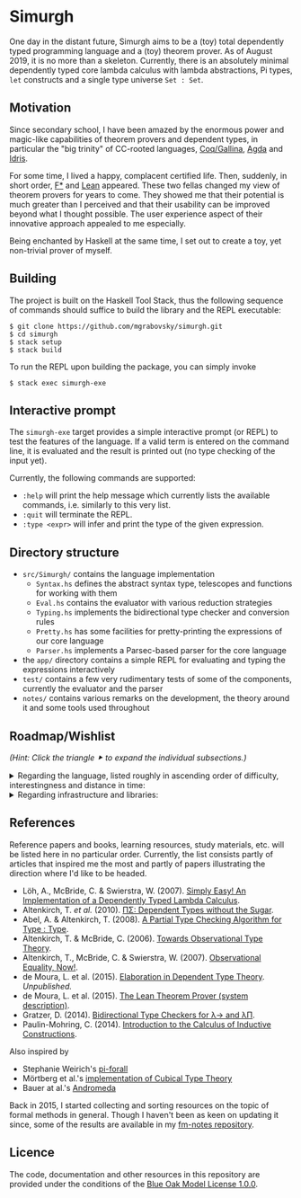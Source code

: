# Simurgh

One day in the distant future, Simurgh aims to be a (toy) total dependently typed
programming language and a (toy) theorem prover. As of August 2019, it is no more
than a skeleton. Currently, there is an absolutely minimal dependently typed core
lambda calculus with lambda abstractions, Pi types, `let` constructs and a single
type universe `Set : Set`.

## Motivation

Since secondary school, I have been amazed by the enormous power and magic-like
capabilities of theorem provers and dependent types, in particular the "big trinity"
of CC-rooted languages, [Coq/Gallina](https://coq.inria.fr/),
[Agda](https://wiki.portal.chalmers.se/agda/pmwiki.php) and
[Idris](https://www.idris-lang.org/).

For some time, I lived a happy, complacent certified life. Then, suddenly, in short
order, [F*](https://www.fstar-lang.org/) and [Lean](https://leanprover.github.io/)
appeared. These two fellas changed my view of theorem provers for years to come. They
showed me that their potential is much greater than I perceived and that their
usability can be improved beyond what I thought possible. The user experience aspect
of their innovative approach appealed to me especially.

Being enchanted by Haskell at the same time, I set out to create a toy, yet
non-trivial prover of myself.

## Building

The project is built on the Haskell Tool Stack, thus the following sequence of
commands should suffice to build the library and the REPL executable:
```
$ git clone https://github.com/mgrabovsky/simurgh.git
$ cd simurgh
$ stack setup
$ stack build
```

To run the REPL upon building the package, you can simply invoke
```
$ stack exec simurgh-exe
```

## Interactive prompt

The `simurgh-exe` target provides a simple interactive prompt (or REPL) to test the
features of the language. If a valid term is entered on the command line, it is
evaluated and the result is printed out (no type checking of the input yet).

Currently, the following commands are supported:

-   `:help` will print the help message which currently lists the available commands,
    i.e. similarly to this very list.
-   `:quit` will terminate the REPL.
-   `:type <expr>` will infer and print the type of the given expression.

## Directory structure

-   `src/Simurgh/` contains the language implementation
    +   `Syntax.hs` defines the abstract syntax type, telescopes and functions for
        working with them
    +   `Eval.hs` contains the evaluator with various reduction strategies
    +   `Typing.hs` implements the bidirectional type checker and conversion rules
    +   `Pretty.hs` has some facilities for pretty-printing the expressions of our
        core language
    +   `Parser.hs` implements a Parsec-based parser for the core language
-   the `app/` directory contains a simple REPL for evaluating and typing the
    expressions interactively
-   `test/` contains a few very rudimentary tests of some of the components,
    currently the evaluator and the parser
-   `notes/` contains various remarks on the development, the theory around it and
    some tools used throughout

## Roadmap/Wishlist

_(Hint: Click the triangle ⯈ to expand the individual subsections.)_

<details>
<summary>Regarding the language, listed roughly in ascending order of difficulty,
interestingness and distance in time:</summary>

- [x] Modern library for binding syntax – [Unbound](https://hackage.haskell.org/package/unbound-generics)
- [ ] Named definitions and axioms (think about opacity later)
- [ ] Type universe hierarchy; subtyping
- [ ] Impredicative, proof-irrelevant universe (à la `Prop`)?
- [ ] Module system or namespaces
- [ ] Opaque definitions
- [ ] \(Mutually) inductive data types
- [ ] Pattern matching
- [ ] Primitive recursive functions
- [ ] Structurally recursive functions
- [ ] Investigate more elaborate techniques for termination checking (sized types,
    etc.)
- [ ] Coinduction
- [ ] Induction-recursion and the kitchen sink
- [ ] Play around with notions of equality (intensional/extensional/observational)
- [ ] Investigate quotient types
- [ ] Introduce a higher-level user-facing language with a more usable syntax
    compiling into the into the low-level core language
- [ ] Implicit arguments, metavariables; elaboration à la Lean
- [ ] Records and typeclasses
- [ ] Implicit coercions
- [ ] First-class support for monads (do-notation) or algebraic effects and handlers
- [ ] Compilation to some real-world language, be it Haskell, Idris, Rust or C
- [ ] [LLVM](https://github.com/llvm-hs/llvm-hs/) compilation
</details>

<details>
<summary>Regarding infrastructure and libraries:</summary>

- [ ] Get Haskeline to [support Text](https://github.com/judah/haskeline/issues/80)
- [ ] Consider an alternative Prelude, such as
    [Protolude](https://www.stackage.org/lts-14.2/package/protolude)
- [ ] Thorough tests, at least for the parser and type checker
- [ ] Introduce property tests -- QuickCheck or
    [Hedgehog](https://github.com/hedgehogqa/haskell-hedgehog)
- [ ] Continuous integration with Travis
- [ ] Create a couple of simple examples of the language
- [ ] Create a prelude and a hint of a standard library
- [ ] Formalize an easy, classical theorem, e.g. the infinitude of natural numbers,
    irrationality of √2, infinitude of primes…
- [ ] Modern pretty-printing – [Hughes/PJ](https://hackage.haskell.org/package/pretty),
    [Wadler/Leijen](https://hackage.haskell.org/package/ansi-wl-pprint),
    [mainland-pretty](https://hackage.haskell.org/package/mainland-pretty) or
    [prettyprinter](https://github.com/quchen/prettyprinter)
- [ ] Improve parsing and error reporting; look into
    [Trifecta](https://hackage.haskell.org/package/trifecta)
- [ ] See if lenses can be leveraged anywhere
</details>

## References

Reference papers and books, learning resources, study materials, etc. will be
listed here in no particular order. Currently, the list consists partly of articles
that inspired me the most and partly of papers illustrating the direction where I'd
like to be headed.

-   Löh, A\., McBride, C. & Swierstra, W. (2007). [Simply Easy! An Implementation of a Dependently Typed Lambda Calculus](http://strictlypositive.org/Easy.pdf).
-   Altenkirch, T\. _et al._ (2010). [ΠΣ: Dependent Types without the Sugar](http://www.cs.nott.ac.uk/~psztxa/publ/pisigma-new.pdf).
-   Abel, A\. & Altenkirch, T. (2008). [A Partial Type Checking Algorithm for Type : Type](http://www.cs.nott.ac.uk/~psztxa/publ/msfp08.pdf).
-   Altenkirch, T\. & McBride, C. (2006). [Towards Observational Type Theory](http://strictlypositive.org/ott.pdf).
-   Altenkirch, T\., McBride, C. & Swierstra, W. (2007). [Observational Equality, Now!](http://www.cs.nott.ac.uk/~psztxa/publ/obseqnow.pdf).
-   de Moura, L\. et al\. (2015). [Elaboration in Dependent Type Theory](https://arxiv.org/abs/1505.04324). _Unpublished._
-   de Moura, L\. et al\. (2015). [The Lean Theorem Prover (system description)](https://leanprover.github.io/papers/system.pdf).
-   Gratzer, D\. (2014). [Bidirectional Type Checkers for λ→ and λΠ](https://jozefg.bitbucket.io/posts/2014-11-22-bidir.html).
-   Paulin-Mohring, C\. (2014). [Introduction to the Calculus of Inductive Constructions](https://hal.inria.fr/hal-01094195/).

Also inspired by

-   Stephanie Weirich's [pi-forall](https://github.com/sweirich/pi-forall)
-   Mörtberg et al.'s [implementation of Cubical Type Theory](https://github.com/mortberg/cubicaltt)
-   Bauer at al.'s [Andromeda](https://andromedans.github.io/andromeda/)

Back in 2015, I started collecting and sorting resources on the topic of formal
methods in general. Though I haven't been as keen on updating it since, some of the
results are available in my [fm-notes repository](https://mgrabovsky.net/fm-notes/).

## Licence

The code, documentation and other resources in this repository are provided under the
conditions of the [Blue Oak Model License 1.0.0](https://blueoakcouncil.org/license/1.0.0).


